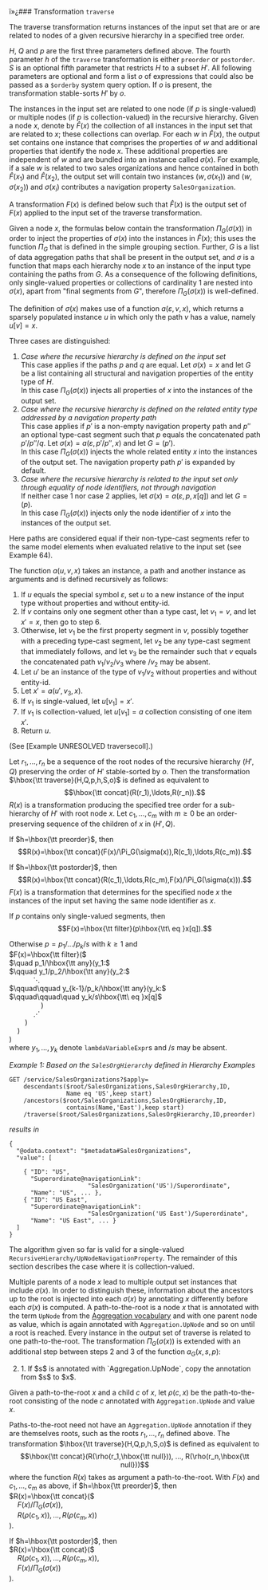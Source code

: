 ï»¿### Transformation `traverse`

The traverse transformation returns instances of the input set that are or are related to nodes of a given recursive hierarchy in a specified tree order.

$H$, $Q$ and $p$ are the first three parameters defined above.
The fourth parameter $h$ of the `traverse` transformation is either `preorder` or `postorder`. $S$ is an optional fifth parameter that restricts $H$ to a subset $H'$. All following parameters are optional and form a list $o$ of expressions that could also be passed as a `$orderby` system query option. If $o$ is present, the transformation stable-sorts $H'$ by $o$.

The instances in the input set are related to one node (if $p$ is single-valued) or multiple nodes (if $p$ is collection-valued) in the recursive hierarchy. Given a node $x$, denote by $\hat F(x)$ the collection of all instances in the input set that are related to $x$; these collections can overlap. For each $w$ in $\hat F(x)$, the output set contains one instance that comprises the properties of $w$ and additional properties that identify the node $x$. These additional properties are independent of $w$ and are bundled into an instance called $\sigma(x)$. For example, if a sale $w$ is related to two sales organizations and hence contained in both $\hat F(x_1)$ and $\hat F(x_2)$, the output set will contain two instances $(w,\sigma(x_1))$ and $(w,\sigma(x_2))$ and $\sigma(x_i)$ contributes a navigation property `SalesOrganization`.

A transformation $F(x)$ is defined below such that $\hat F(x)$ is the output set of $F(x)$ applied to the input set of the traverse transformation.

Given a node $x$, the formulas below contain the transformation $\Pi_G(\sigma(x))$ in order to inject the properties of $\sigma(x)$ into the instances in $\hat F(x)$; this uses the function $\Pi_G$ that is defined in the simple grouping section. Further, $G$ is a list of data aggregation paths that shall be present in the output set, and $\sigma$ is a function that maps each hierarchy node $x$ to an instance of the input type containing the paths from $G$. As a consequence of the following definitions, only single-valued properties or collections of cardinality 1 are nested into $\sigma(x)$, apart from "final segments from $G$", therefore $\Pi_G(\sigma(x))$ is well-defined.

The definition of $\sigma(x)$ makes use of a function $a(\varepsilon,v,x)$, which returns a sparsely populated instance $u$ in which only the path $v$ has a value, namely $u[v]=x$.

Three cases are distinguished:
1. _Case where the recursive hierarchy is defined on the input set_  
   This case applies if the paths $p$ and $q$ are equal. Let $\sigma(x)=x$ and let $G$ be a list containing all structural and navigation properties of the entity type of $H$.  
   In this case $\Pi_G(\sigma(x))$ injects all properties of $x$ into the instances of the output set.
2. _Case where the recursive hierarchy is defined on the related entity type addressed by a navigation property path_  
   This case applies if $p'$ is a non-empty navigation property path and $p''$ an optional type-cast segment such that $p$ equals the concatenated path $p'/p''/q$. Let $\sigma(x)=a(\varepsilon,p'/p'',x)$ and let $G=(p')$.  
   In this case $\Pi_G(\sigma(x))$ injects the whole related entity $x$ into the instances of the output set. The navigation property path $p'$ is expanded by default.
3. _Case where the recursive hierarchy is related to the input set only through equality of node identifiers, not through navigation_  
   If neither case 1 nor case 2 applies, let $\sigma(x)=a(\varepsilon,p,x[q])$ and let $G=(p)$.  
   In this case $\Pi_G(\sigma(x))$ injects only the node identifier of $x$ into the instances of the output set.

Here paths are considered equal if their non-type-cast segments refer to the same model elements when evaluated relative to the input set (see Example 64).

The function $a(u,v,x)$ takes an instance, a path and another instance as arguments and is defined recursively as follows:
1. If $u$ equals the special symbol $\varepsilon$, set $u$ to a new instance of the input type without properties and without entity-id.
2. If $v$ contains only one segment other than a type cast, let $v_1=v$, and let $x'=x$, then go to step 6.
3. Otherwise, let $v_1$ be the first property segment in $v$, possibly together with a preceding type-cast segment, let $v_2$ be any type-cast segment that immediately follows, and let $v_3$ be the remainder such that $v$ equals the concatenated path $v_1/v_2/v_3$ where ${}/v_2$ may be absent.
4. Let $u'$ be an instance of the type of $v_1/v_2$ without properties and without entity-id.
5. Let $x'=a(u',v_3,x)$.
6. If $v_1$ is single-valued, let $u[v_1]=x'$.
7. If $v_1$ is collection-valued, let $u[v_1]=a$ collection consisting of one item $x'$.
8. Return $u$.

(See [Example UNRESOLVED traversecoll].)

Let $r_1,\ldots,r_n$ be a sequence of the root nodes of the recursive hierarchy $(H',Q)$ preserving the order of $H'$ stable-sorted by $o$. Then the transformation $\hbox{\tt traverse}(H,Q,p,h,S,o)$ is defined as equivalent to
$$\hbox{\tt concat}(R(r_1),\ldots,R(r_n)).$$
$R(x)$ is a transformation producing the specified tree order for a sub-hierarchy of $H'$ with root node $x$. Let $c_1,\ldots,c_m$ with $m\ge 0$ be an order-preserving sequence of the children of $x$ in $(H',Q)$.

If $h=\hbox{\tt preorder}$, then
$$R(x)=\hbox{\tt concat}(F(x)/\Pi_G(\sigma(x)),R(c_1),\ldots,R(c_m)).$$

If $h=\hbox{\tt postorder}$, then
$$R(x)=\hbox{\tt concat}(R(c_1),\ldots,R(c_m),F(x)/\Pi_G(\sigma(x))).$$
$F(x)$ is a transformation that determines for the specified node $x$ the instances of the input set having the same node identifier as $x$.

If $p$ contains only single-valued segments, then
$$F(x)=\hbox{\tt filter}(p\hbox{\tt\ eq }x[q]).$$

Otherwise $p=p_1/\ldots/p_k/s$ with $k\ge 1$ and  
$F(x)=\hbox{\tt filter}($  
$\quad p_1/\hbox{\tt any}(y_1:$  
$\qquad y_1/p_2/\hbox{\tt any}(y_2:$  
$\qquad\quad⋱$  
$\qquad\qquad y_{k-1}/p_k/\hbox{\tt any}(y_k:$  
$\qquad\qquad\quad y_k/s\hbox{\tt\ eq }x[q]$  
$\qquad\qquad )$  
$\qquad\quad⋰$  
$\qquad)$  
$\quad)$  
$)$  
where $y_1,\ldots,y_k$ denote `lambdaVariableExpr`s and ${}/s$ may be absent.

_Example 1: Based on the `SalesOrgHierarchy` defined in Hierarchy Examples_
```
GET /service/SalesOrganizations?$apply=
    descendants($root/SalesOrganizations,SalesOrgHierarchy,ID,
                Name eq 'US',keep start)
    /ancestors($root/SalesOrganizations,SalesOrgHierarchy,ID,
                contains(Name,'East'),keep start)
    /traverse($root/SalesOrganizations,SalesOrgHierarchy,ID,preorder)
```
_results in_
```
{
  "@odata.context": "$metadata#SalesOrganizations",
  "value": [
    
    { "ID": "US",
      "Superordinate@navigationLink": 
                      "SalesOrganization('US')/Superordinate",
      "Name": "US", ... },
    { "ID": "US East",
      "Superordinate@navigationLink": 
                      "SalesOrganization('US East')/Superordinate",
      "Name": "US East", ... }
  ]
}
```
The algorithm given so far is valid for a single-valued `RecursiveHierarchy/UpNodeNavigationProperty`. The remainder of this section describes the case where it is collection-valued.

Multiple parents of a node $x$ lead to multiple output set instances that include $\sigma(x)$. In order to distinguish these, information about the ancestors up to the root is injected into each $\sigma(x)$ by annotating $x$ differently before each $\sigma(x)$ is computed.
A path-to-the-root is a node $x$ that is annotated with the term `UpNode` from the [Aggregation vocabulary](#ODataVocAggr) and with one parent node as value, which is again annotated with `Aggregation.UpNode` and so on until a root is reached. Every instance in the output set of traverse is related to one path-to-the-root.
The transformation $\Pi_G(\sigma(x))$ is extended with an additional step between steps 2 and 3 of the function $a_G(x,s,p)$:
<ol start="2"><li>1. If $s$ is annotated with `Aggregation.UpNode`, copy the annotation from $s$ to $x$.</li></ol>

Given a path-to-the-root $x$ and a child $c$ of $x$, let $\rho(c,x)$ be the path-to-the-root consisting of the node $c$ annotated with `Aggregation.UpNode` and value $x$.

Paths-to-the-root need not have an `Aggregation.UpNode` annotation if they are themselves roots, such as the roots $r_1,\ldots,r_n$ defined above. The transformation $\hbox{\tt traverse}(H,Q,p,h,S,o)$ is defined as equivalent to
$$\hbox{\tt concat}(R(\rho(r_1,\hbox{\tt null})), ..., R(\rho(r_n,\hbox{\tt null}))$$
where the function $R(x)$ takes as argument a path-to-the-root. With $F(x)$ and $c_1,\ldots,c_m$ as above, if $h=\hbox{\tt preorder}$, then  
$R(x)=\hbox{\tt concat}($  
$\quad F(x)/\Pi_G (\sigma(x)),$  
$\quad R(\rho(c_1,x)), ..., R(\rho(c_m,x))$  
$)$.

If $h=\hbox{\tt postorder}$, then  
$R(x)=\hbox{\tt concat}($  
$\quad R(\rho(c_1,x)), ..., R(\rho(c_m,x)),$  
$\quad F(x)/\Pi_G (\sigma(x))$  
$)$.
